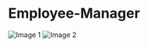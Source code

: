# Employee-Manager

![Image 1](https://www.dropbox.com/s/67h2u82fm7xlpuc/employeemanager.png?dl=0)
![Image 2](https://www.dropbox.com/s/ftcu64xzap4vfmr/addemployee.png?dl=0)
